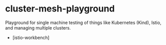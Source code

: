 # cluster-mesh-playground

Playground for single machine testing of things like Kubernetes (Kind), Istio, and managing multiple clusters.

* [istio-workbench]

